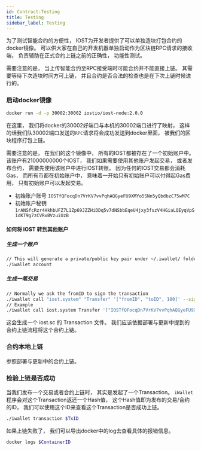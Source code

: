 ```yaml
---
id: Contract-Testing
title: Testing
sidebar_label: Testing
---
```


为了测试智能合约的方便性， IOST为开发者提供了可以单独造块打包合约的docker镜像。 可以供大家在自己的开发机器单独启动作为区块链RPC请求的接收端， 负责辅助在正式合约上链之前的正确性， 功能性测试。 

需要注意的是， 当上传智能合约至RPC接受端时可能合约并不能直接上链。 其需要等待下次造块时间方可上链， 并且合约是否合法的检查也是在下次上链时候进行的。

### 启动docker镜像
```bash
docker run -d -p 30002:30002 iostio/iost-node:2.0.0
```

在这里， 我们将docker的30002好端口与本机的30002端口进行了映射， 这样的话我们队30002端口发送的```RPC```请求将会成功发送到docker里面， 被我们的区块程序打包上链。

需要注意的是， 在我们的这个镜像中， 所有的IOST都被存在了一个初始账户中。 该账户有21000000000个IOST， 我们如果需要使用其他账户发起交易， 或者发布合约， 需要先使用该账户中进行IOST转账。 因为任何的IOST交易都会消耗Gas， 而所有币都在初始账户中， 意味着一开始只有初始账户可以付得起Gas费用， 只有初始账户可以发起交易。 

- 初始账户账号 `IOSTfQFocqDn7VrKV7vvPqhAQGyeFU9XMYo5SNn5yQbdbzC75wM7C`
- 初始账户秘钥 `1rANSfcRzr4HkhbUFZ7L1Zp69JZZHiDDq5v7dNSbbEqeU4jxy3fszV4HGiaLQEyqVpS1dKT9g7zCVRxBVzuiUzB`


#### 如何将 IOST 转到其他账户
##### 生成一个账户
```bash
// This will generate a private/public key pair under ~/.iwallet/ folder
./iwallet account
```
##### 生成一笔交易
```bash
// Normally we ask the fromID to sign the transaction 
./iwallet call "iost.system" "Transfer" '["fromID", "toID", 100]' --signer "ID0, ID1"
// Example
./iwallet call iost.system Transfer '["IOSTfQFocqDn7VrKV7vvPqhAQGyeFU9XMYo5SNn5yQbdbzC75wM7C", "IOSTfQFocqDn7VrKV7vvPqhAQGyeFU9XMYo5SNn5yQbdbzC75wM7C", 100]' --signers "IOSTfQFocqDn7VrKV7vvPqhAQGyeFU9XMYo5SNn5yQbdbzC75wM7C" 
``` 
这会生成一个 iost.sc 的 Transaction 文件。 我们应该依据部署与更新中提到的合约上链流程将这个合约上链。
 
### 合约本地上链
参照部署与更新中的合约上链。 

### 检验上链是否成功

当我们发布一个交易或者合约上链时， 其实是发起了一个Transaction。 ```iWallet``` 程序会对这个Transaction返还一个Hash值， 这个Hash值即为发布的交易/合约的ID， 我们可以使用这个ID来查看这个Transaction是否成功上链。

```bash
./iwallet transaction $TxID
```

如果上链失败了， 我们可以导出docker中的log去查看具体的报错信息。 

```bash
docker logs $ContainerID
```
